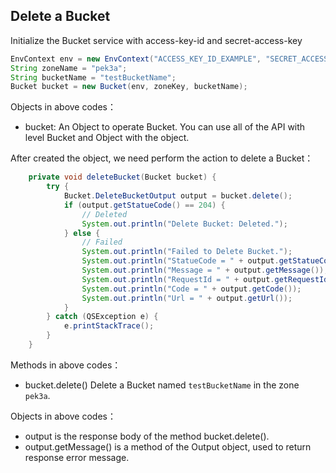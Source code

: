 ## Delete a Bucket

Initialize the Bucket service with access-key-id and secret-access-key

``` java
EnvContext env = new EnvContext("ACCESS_KEY_ID_EXAMPLE", "SECRET_ACCESS_KEY_EXAMPLE");
String zoneName = "pek3a";
String bucketName = "testBucketName";
Bucket bucket = new Bucket(env, zoneKey, bucketName);
```

Objects in above codes：
- bucket: An Object to operate Bucket. You can use all of the API with level Bucket and Object with the object.


After created the object, we need perform the action to delete a Bucket：

```java
    private void deleteBucket(Bucket bucket) {
        try {
            Bucket.DeleteBucketOutput output = bucket.delete();
            if (output.getStatueCode() == 204) {
                // Deleted
                System.out.println("Delete Bucket: Deleted.");
            } else {
                // Failed
                System.out.println("Failed to Delete Bucket.");
                System.out.println("StatueCode = " + output.getStatueCode());
                System.out.println("Message = " + output.getMessage());
                System.out.println("RequestId = " + output.getRequestId());
                System.out.println("Code = " + output.getCode());
                System.out.println("Url = " + output.getUrl());
            }
        } catch (QSException e) {
            e.printStackTrace();
        }
    }
```

Methods in above codes：
- bucket.delete() Delete a Bucket named `testBucketName` in the zone `pek3a`.

Objects in above codes：
- output is the response body of the method bucket.delete().
- output.getMessage() is a method of the Output object, used to return response error message.

